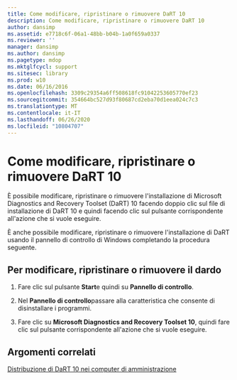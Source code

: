```yaml
---
title: Come modificare, ripristinare o rimuovere DaRT 10
description: Come modificare, ripristinare o rimuovere DaRT 10
author: dansimp
ms.assetid: e7718c6f-06a1-48bb-b04b-1a0f659a0337
ms.reviewer: ''
manager: dansimp
ms.author: dansimp
ms.pagetype: mdop
ms.mktglfcycl: support
ms.sitesec: library
ms.prod: w10
ms.date: 06/16/2016
ms.openlocfilehash: 3309c29354a6ff508618fc91042253605770ef23
ms.sourcegitcommit: 354664bc527d93f80687cd2eba70d1eea024c7c3
ms.translationtype: MT
ms.contentlocale: it-IT
ms.lasthandoff: 06/26/2020
ms.locfileid: "10804707"
---
```

# Come modificare, ripristinare o rimuovere DaRT 10


È possibile modificare, ripristinare o rimuovere l'installazione di Microsoft Diagnostics and Recovery Toolset (DaRT) 10 facendo doppio clic sul file di installazione di DaRT 10 e quindi facendo clic sul pulsante corrispondente all'azione che si vuole eseguire.

È anche possibile modificare, ripristinare o rimuovere l'installazione di DaRT usando il pannello di controllo di Windows completando la procedura seguente.

## Per modificare, ripristinare o rimuovere il dardo


1.  Fare clic sul pulsante **Start**e quindi su **Pannello di controllo**.

2.  Nel **Pannello di controllo**passare alla caratteristica che consente di disinstallare i programmi.

3.  Fare clic su **Microsoft Diagnostics and Recovery Toolset 10**, quindi fare clic sul pulsante corrispondente all'azione che si vuole eseguire.

## Argomenti correlati


[Distribuzione di DaRT 10 nei computer di amministrazione](deploying-dart-10-to-administrator-computers.md)

 

 





